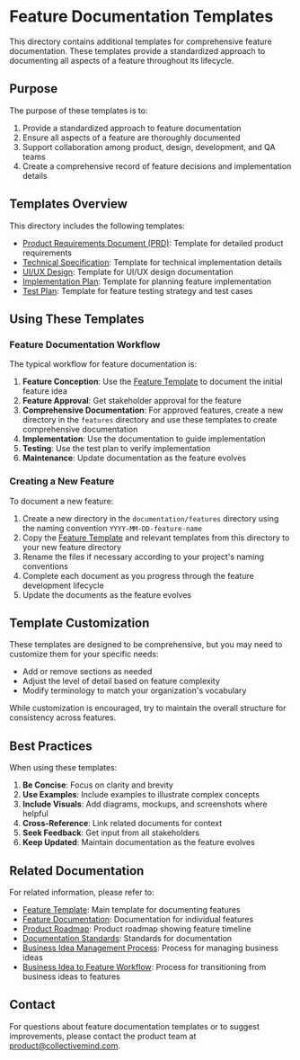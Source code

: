 # Feature Documentation Templates

This directory contains additional templates for comprehensive feature documentation. These templates provide a standardized approach to documenting all aspects of a feature throughout its lifecycle.

## Purpose

The purpose of these templates is to:

1. Provide a standardized approach to feature documentation
2. Ensure all aspects of a feature are thoroughly documented
3. Support collaboration among product, design, development, and QA teams
4. Create a comprehensive record of feature decisions and implementation details

## Templates Overview

This directory includes the following templates:

- [Product Requirements Document (PRD)](./PRD.md): Template for detailed product requirements
- [Technical Specification](./technical-specification.md): Template for technical implementation details
- [UI/UX Design](./ui-ux-design.md): Template for UI/UX design documentation
- [Implementation Plan](./implementation-plan.md): Template for planning feature implementation
- [Test Plan](./test-plan.md): Template for feature testing strategy and test cases

## Using These Templates

### Feature Documentation Workflow

The typical workflow for feature documentation is:

1. **Feature Conception**: Use the [Feature Template](../feature-template.md) to document the initial feature idea
2. **Feature Approval**: Get stakeholder approval for the feature
3. **Comprehensive Documentation**: For approved features, create a new directory in the `features` directory and use these templates to create comprehensive documentation
4. **Implementation**: Use the documentation to guide implementation
5. **Testing**: Use the test plan to verify implementation
6. **Maintenance**: Update documentation as the feature evolves

### Creating a New Feature

To document a new feature:

1. Create a new directory in the `documentation/features` directory using the naming convention `YYYY-MM-DD-feature-name`
2. Copy the [Feature Template](../feature-template.md) and relevant templates from this directory to your new feature directory
3. Rename the files if necessary according to your project's naming conventions
4. Complete each document as you progress through the feature development lifecycle
5. Update the documents as the feature evolves

## Template Customization

These templates are designed to be comprehensive, but you may need to customize them for your specific needs:

- Add or remove sections as needed
- Adjust the level of detail based on feature complexity
- Modify terminology to match your organization's vocabulary

While customization is encouraged, try to maintain the overall structure for consistency across features.

## Best Practices

When using these templates:

1. **Be Concise**: Focus on clarity and brevity
2. **Use Examples**: Include examples to illustrate complex concepts
3. **Include Visuals**: Add diagrams, mockups, and screenshots where helpful
4. **Cross-Reference**: Link related documents for context
5. **Seek Feedback**: Get input from all stakeholders
6. **Keep Updated**: Maintain documentation as the feature evolves

## Related Documentation

For related information, please refer to:

- [Feature Template](../feature-template.md): Main template for documenting features
- [Feature Documentation](../../../features/): Documentation for individual features
- [Product Roadmap](../../../product-requirements/roadmap/): Product roadmap showing feature timeline
- [Documentation Standards](../../standards/documentation-standards.md): Standards for documentation
- [Business Idea Management Process](../../workflows/business-idea-process.md): Process for managing business ideas
- [Business Idea to Feature Workflow](../../workflows/business-idea-to-feature-workflow.md): Process for transitioning from business ideas to features

## Contact

For questions about feature documentation templates or to suggest improvements, please contact the product team at [product@collectivemind.com](mailto:product@collectivemind.com). 